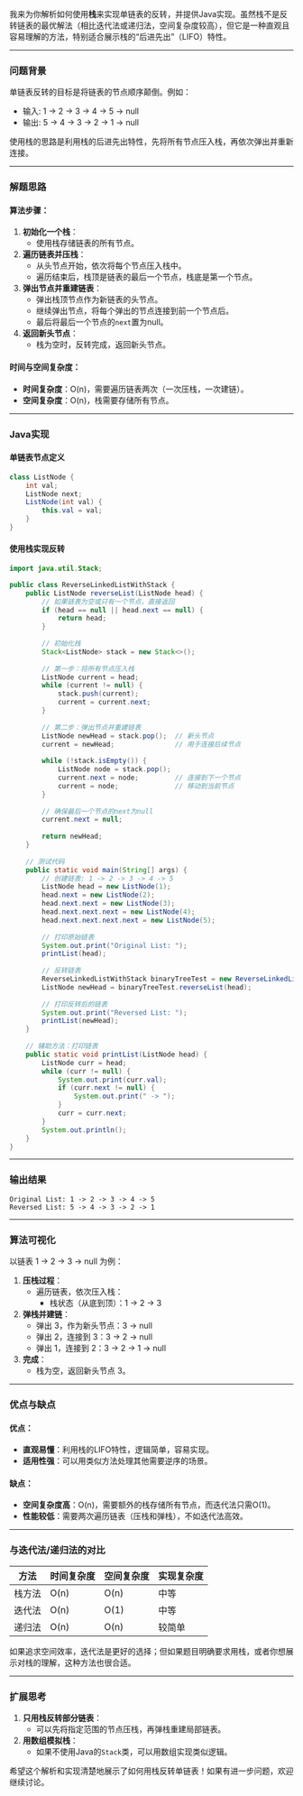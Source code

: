 我来为你解析如何使用**栈**来实现单链表的反转，并提供Java实现。虽然栈不是反转链表的最优解法（相比迭代法或递归法，空间复杂度较高），但它是一种直观且容易理解的方法，特别适合展示栈的“后进先出”（LIFO）特性。

---

### 问题背景
单链表反转的目标是将链表的节点顺序颠倒。例如：
- 输入: 1 -> 2 -> 3 -> 4 -> 5 -> null
- 输出: 5 -> 4 -> 3 -> 2 -> 1 -> null

使用栈的思路是利用栈的后进先出特性，先将所有节点压入栈，再依次弹出并重新连接。

---

### 解题思路
#### 算法步骤：
1. **初始化一个栈**：
    - 使用栈存储链表的所有节点。
2. **遍历链表并压栈**：
    - 从头节点开始，依次将每个节点压入栈中。
    - 遍历结束后，栈顶是链表的最后一个节点，栈底是第一个节点。
3. **弹出节点并重建链表**：
    - 弹出栈顶节点作为新链表的头节点。
    - 继续弹出节点，将每个弹出的节点连接到前一个节点后。
    - 最后将最后一个节点的`next`置为null。
4. **返回新头节点**：
    - 栈为空时，反转完成，返回新头节点。

#### 时间与空间复杂度：
- **时间复杂度**：O(n)，需要遍历链表两次（一次压栈，一次建链）。
- **空间复杂度**：O(n)，栈需要存储所有节点。

---

### Java实现

#### 单链表节点定义
```java
class ListNode {
    int val;
    ListNode next;
    ListNode(int val) {
        this.val = val;
    }
}
```

#### 使用栈实现反转
```java
import java.util.Stack;

public class ReverseLinkedListWithStack {
    public ListNode reverseList(ListNode head) {
        // 如果链表为空或只有一个节点，直接返回
        if (head == null || head.next == null) {
            return head;
        }
        
        // 初始化栈
        Stack<ListNode> stack = new Stack<>();
        
        // 第一步：将所有节点压入栈
        ListNode current = head;
        while (current != null) {
            stack.push(current);
            current = current.next;
        }
        
        // 第二步：弹出节点并重建链表
        ListNode newHead = stack.pop();  // 新头节点
        current = newHead;               // 用于连接后续节点
        
        while (!stack.isEmpty()) {
            ListNode node = stack.pop();
            current.next = node;         // 连接到下一个节点
            current = node;              // 移动到当前节点
        }
        
        // 确保最后一个节点的next为null
        current.next = null;
        
        return newHead;
    }
    
    // 测试代码
    public static void main(String[] args) {
        // 创建链表: 1 -> 2 -> 3 -> 4 -> 5
        ListNode head = new ListNode(1);
        head.next = new ListNode(2);
        head.next.next = new ListNode(3);
        head.next.next.next = new ListNode(4);
        head.next.next.next.next = new ListNode(5);
        
        // 打印原始链表
        System.out.print("Original List: ");
        printList(head);
        
        // 反转链表
        ReverseLinkedListWithStack binaryTreeTest = new ReverseLinkedListWithStack();
        ListNode newHead = binaryTreeTest.reverseList(head);
        
        // 打印反转后的链表
        System.out.print("Reversed List: ");
        printList(newHead);
    }
    
    // 辅助方法：打印链表
    public static void printList(ListNode head) {
        ListNode curr = head;
        while (curr != null) {
            System.out.print(curr.val);
            if (curr.next != null) {
                System.out.print(" -> ");
            }
            curr = curr.next;
        }
        System.out.println();
    }
}
```

---

### 输出结果
```
Original List: 1 -> 2 -> 3 -> 4 -> 5
Reversed List: 5 -> 4 -> 3 -> 2 -> 1
```

---

### 算法可视化
以链表 1 -> 2 -> 3 -> null 为例：
1. **压栈过程**：
    - 遍历链表，依次压入栈：
        - 栈状态（从底到顶）：1 -> 2 -> 3
2. **弹栈并建链**：
    - 弹出 3，作为新头节点：3 -> null
    - 弹出 2，连接到 3：3 -> 2 -> null
    - 弹出 1，连接到 2：3 -> 2 -> 1 -> null
3. **完成**：
    - 栈为空，返回新头节点 3。

---

### 优点与缺点
#### 优点：
- **直观易懂**：利用栈的LIFO特性，逻辑简单，容易实现。
- **适用性强**：可以用类似方法处理其他需要逆序的场景。

#### 缺点：
- **空间复杂度高**：O(n)，需要额外的栈存储所有节点，而迭代法只需O(1)。
- **性能较低**：需要两次遍历链表（压栈和弹栈），不如迭代法高效。

---

### 与迭代法/递归法的对比
| 方法       | 时间复杂度 | 空间复杂度 | 实现复杂度 |
|------------|------------|------------|------------|
| 栈方法     | O(n)       | O(n)       | 中等       |
| 迭代法     | O(n)       | O(1)       | 中等       |
| 递归法     | O(n)       | O(n)       | 较简单     |

如果追求空间效率，迭代法是更好的选择；但如果题目明确要求用栈，或者你想展示对栈的理解，这种方法也很合适。

---

### 扩展思考
1. **只用栈反转部分链表**：
    - 可以先将指定范围的节点压栈，再弹栈重建局部链表。
2. **用数组模拟栈**：
    - 如果不使用Java的`Stack`类，可以用数组实现类似逻辑。

希望这个解析和实现清楚地展示了如何用栈反转单链表！如果有进一步问题，欢迎继续讨论。
